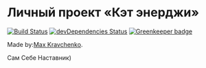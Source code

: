 # Личный проект «Кэт энерджи»

[![Build Status](https://travis-ci.org/Manimall/cat-energy.svg?branch=master)](https://travis-ci.org/Manimall/cat-energy)
[![devDependencies Status](https://david-dm.org/Manimall/cat-energy/dev-status.svg?style=flat-square)](https://david-dm.org/Manimall/cat-energy?type=dev)
[![Greenkeeper badge](https://badges.greenkeeper.io/Manimall/cat-energy.svg)](https://greenkeeper.io/)

Made by:[Max Kravchenko](https://up.htmlacademy.ru/adaptive/13/user/544023).  

Сам Себе Наставник)

